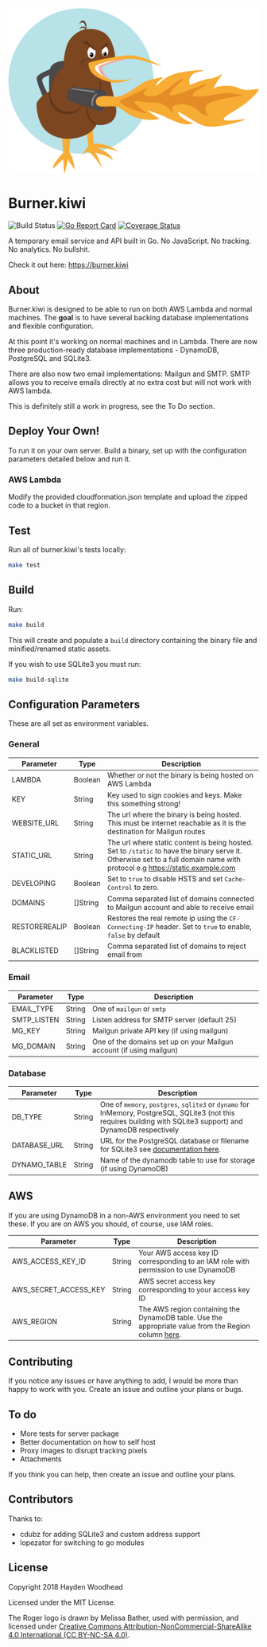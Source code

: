 ![Roger the pyro kiwi](roger.png?raw=true "Meet Roger. They pyromaniac Kiwi.")

# Burner.kiwi
![Build Status](https://github.com/haydenwoodhead/burner.kiwi/actions/workflows/qa.yml/badge.svg) [![Go Report Card](https://goreportcard.com/badge/github.com/haydenwoodhead/burner.kiwi)](https://goreportcard.com/report/github.com/haydenwoodhead/burner.kiwi) [![Coverage Status](https://coveralls.io/repos/github/haydenwoodhead/burner.kiwi/badge.svg)](https://coveralls.io/github/haydenwoodhead/burner.kiwi)

A temporary email service and API built in Go. No JavaScript. No tracking. No analytics. No bullshit.

Check it out here: https://burner.kiwi

## About

Burner.kiwi is designed to be able to run on both AWS Lambda and normal machines. The __goal__ is to have several backing 
database implementations and flexible configuration.

At this point it's working on normal machines and in Lambda. There are now three production-ready database implementations - DynamoDB, PostgreSQL and SQLite3.

There are also now two email implementations: Mailgun and SMTP. SMTP allows you to receive emails directly at no extra cost but will not work with AWS lambda. 

This is definitely still a work in progress, see the To Do section.

## Deploy Your Own!

To run it on your own server. Build a binary, set up with the configuration parameters detailed below and run it.

### AWS Lambda

Modify the provided cloudformation.json template and upload the zipped code to a bucket in that region.

## Test

Run all of burner.kiwi's tests locally:

```bash
make test
```

## Build

Run:

```bash
make build
```
This will create and populate a `build` directory containing the binary file and minified/renamed static assets.

If you wish to use SQLite3 you must run:

```bash
make build-sqlite
```

## Configuration Parameters

These are all set as environment variables.

### General

Parameter | Type | Description
----------|------|-------------
LAMBDA | Boolean | Whether or not the binary is being hosted on AWS Lambda
KEY | String | Key used to sign cookies and keys. Make this something strong!
WEBSITE_URL | String | The url where the binary is being hosted. This must be internet reachable as it is the destination for Mailgun routes
STATIC_URL | String | The url where static content is being hosted. Set to `/static` to have the binary serve it. Otherwise set to a full domain name with protocol e.g https://static.example.com
DEVELOPING | Boolean | Set to `true` to disable HSTS and set `Cache-Control` to zero. 
DOMAINS | []String | Comma separated list of domains connected to Mailgun account and able to receive email
RESTOREREALIP | Boolean | Restores the real remote ip using the `CF-Connecting-IP` header. Set to `true` to enable, `false` by default
BLACKLISTED | []String | Comma separated list of domains to reject email from


### Email
Parameter | Type | Description
----------|------|-------------
EMAIL_TYPE | String | One of `mailgun` or `smtp`
SMTP_LISTEN | String | Listen address for SMTP server (default 25)
MG_KEY | String | Mailgun private API key (if using mailgun)
MG_DOMAIN | String | One of the domains set up on your Mailgun account (if using mailgun)

### Database
Parameter | Type | Description
----------|------|-------------
DB_TYPE | String | One of `memory`, `postgres`, `sqlite3` or `dynamo` for InMemory, PostgreSQL, SQLite3 (not this requires building with SQLite3 support) and DynamoDB respectively 
DATABASE_URL | String | URL for the PostgreSQL database or filename for SQLite3 see [documentation here](https://github.com/mattn/go-sqlite3#dsn-examples).
DYNAMO_TABLE | String | Name of the dynamodb table to use for storage (if using DynamoDB)

## AWS
If you are using DynamoDB in a non-AWS environment you need to set these. If you are on AWS you should, of course, use IAM roles.

Parameter | Type | Description
----------|------|-------------
AWS_ACCESS_KEY_ID | String | Your AWS access key ID corresponding to an IAM role with permission to use DynamoDB
AWS_SECRET_ACCESS_KEY | String | AWS secret access key corresponding to your access key ID
AWS_REGION | String | The AWS region containing the DynamoDB table. Use the appropriate value from the Region column [here](https://docs.aws.amazon.com/general/latest/gr/rande.html#ddb_region).

## Contributing

If you notice any issues or have anything to add, I would be more than happy to work with you. 
Create an issue and outline your plans or bugs.

## To do

* More tests for server package
* Better documentation on how to self host
* Proxy images to disrupt tracking pixels
* Attachments

If you think you can help, then create an issue and outline your plans.

## Contributors

Thanks to:
* cdubz for adding SQLite3 and custom address support
* lopezator for switching to go modules

## License

Copyright 2018 Hayden Woodhead

Licensed under the MIT License. 

The Roger logo is drawn by Melissa Bather, used with permission, and licensed under 
[Creative Commons Attribution-NonCommercial-ShareAlike 4.0 International (CC BY-NC-SA 4.0)](https://creativecommons.org/licenses/by-nc-sa/4.0/).
